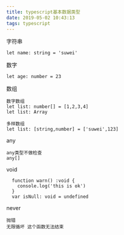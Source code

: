 ```yaml
---
title: typescript基本数据类型
date: 2019-05-02 10:43:13
tags: typescript
---
```

字符串
```
let name: string = 'suwei'
```
数字
```
let age: number = 23 
```
数组
```
数字数组
let list: number[] = [1,2,3,4]
let list: Array

多样数组
let list: [string,number] = ['suwei',123]
```
any
```
any类型不做检查
any[]
```
void
```
  function warn() :void {
    console.log('this is ok')
  }
  var isNull: void = undefined
```
never
```
抛错 
无限循坏 这个函数无法结束
```

